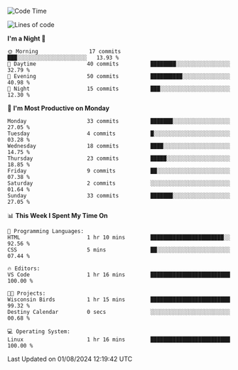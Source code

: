 <!--START_SECTION:waka-->
![Code Time](http://img.shields.io/badge/Code%20Time-205%20hrs%2035%20mins-blue)

![Lines of code](https://img.shields.io/badge/From%20Hello%20World%20I%27ve%20Written-15.7%20thousand%20lines%20of%20code-blue)

**I'm a Night 🦉** 

```text
🌞 Morning                17 commits          ███░░░░░░░░░░░░░░░░░░░░░░   13.93 % 
🌆 Daytime                40 commits          ████████░░░░░░░░░░░░░░░░░   32.79 % 
🌃 Evening                50 commits          ██████████░░░░░░░░░░░░░░░   40.98 % 
🌙 Night                  15 commits          ███░░░░░░░░░░░░░░░░░░░░░░   12.30 % 
```
📅 **I'm Most Productive on Monday** 

```text
Monday                   33 commits          ███████░░░░░░░░░░░░░░░░░░   27.05 % 
Tuesday                  4 commits           █░░░░░░░░░░░░░░░░░░░░░░░░   03.28 % 
Wednesday                18 commits          ████░░░░░░░░░░░░░░░░░░░░░   14.75 % 
Thursday                 23 commits          █████░░░░░░░░░░░░░░░░░░░░   18.85 % 
Friday                   9 commits           ██░░░░░░░░░░░░░░░░░░░░░░░   07.38 % 
Saturday                 2 commits           ░░░░░░░░░░░░░░░░░░░░░░░░░   01.64 % 
Sunday                   33 commits          ███████░░░░░░░░░░░░░░░░░░   27.05 % 
```


📊 **This Week I Spent My Time On** 

```text
💬 Programming Languages: 
HTML                     1 hr 10 mins        ███████████████████████░░   92.56 % 
CSS                      5 mins              ██░░░░░░░░░░░░░░░░░░░░░░░   07.44 % 

🔥 Editors: 
VS Code                  1 hr 16 mins        █████████████████████████   100.00 % 

🐱‍💻 Projects: 
Wisconsin Birds          1 hr 15 mins        █████████████████████████   99.32 % 
Destiny Calendar         0 secs              ░░░░░░░░░░░░░░░░░░░░░░░░░   00.68 % 

💻 Operating System: 
Linux                    1 hr 16 mins        █████████████████████████   100.00 % 
```


 Last Updated on 01/08/2024 12:19:42 UTC
<!--END_SECTION:waka-->
